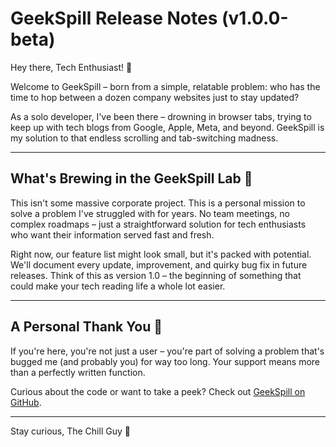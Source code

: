 # GeekSpill Release Notes (v1.0.0-beta)

Hey there, Tech Enthusiast! 👋

Welcome to GeekSpill – born from a simple, relatable problem: who has the time to hop between a dozen company websites just to stay updated? 

As a solo developer, I've been there – drowning in browser tabs, trying to keep up with tech blogs from Google, Apple, Meta, and beyond. GeekSpill is my solution to that endless scrolling and tab-switching madness. 

---

## What's Brewing in the GeekSpill Lab 🧪

This isn't some massive corporate project. This is a personal mission to solve a problem I've struggled with for years. No team meetings, no complex roadmaps – just a straightforward solution for tech enthusiasts who want their information served fast and fresh.

Right now, our feature list might look small, but it's packed with potential. We'll document every update, improvement, and quirky bug fix in future releases. Think of this as version 1.0 – the beginning of something that could make your tech reading life a whole lot easier.

---

## A Personal Thank You 🙌

If you're here, you're not just a user – you're part of solving a problem that's bugged me (and probably you) for way too long. Your support means more than a perfectly written function.

Curious about the code or want to take a peek? Check out [GeekSpill on GitHub](https://github.com/TusharAbhinav/GeekSpill). 

---

Stay curious,
The Chill Guy  🚀